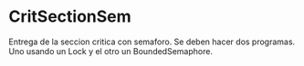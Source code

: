 # CritSectionSem
Entrega de la seccion critica con semaforo. Se deben hacer dos programas. Uno usando un Lock y el otro un BoundedSemaphore.
